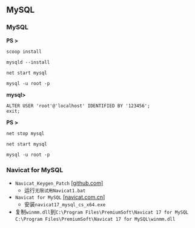 ## MySQL
### MySQL
**PS >**
```
scoop install

mysqld --install

net start mysql

mysql -u root -p
```
**mysql>**
```
ALTER USER 'root'@'localhost' IDENTIFIED BY '123456';
exit;
```
**PS >**
```
net stop mysql

net start mysql

mysql -u root -p
```
### Navicat for MySQL
* `Navicat_Keygen_Patch` [[github.com]](https://github.com/moshowgame/Navicat_Keygen_Patch)
  * 运行`无限试用Navicat1.bat`
* `Navicat for MySQL` [[navicat.com.cn]](https://www.navicat.com.cn/download/navicat-for-mysql)
  * 安装`navicat17_mysql_cs_x64.exe`
* 复制`winmm.dll`到`C:\Program Files\PremiumSoft\Navicat 17 for MySQL`  
`C:\Program Files\PremiumSoft\Navicat 17 for MySQL\winmm.dll`